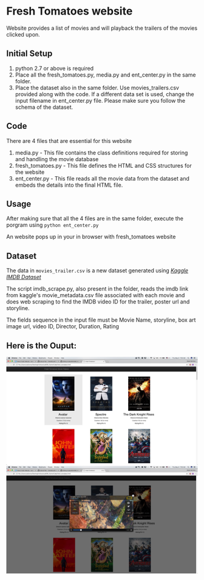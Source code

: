 # Fresh Tomatoes website
Website provides a list of movies and will playback the trailers of the movies clicked upon.

## Initial Setup
1) python 2.7 or above is required
2) Place all the fresh_tomatoes.py, media.py and ent_center.py in the same folder.
3) Place the dataset also in the same folder. Use movies_trailers.csv provided along with the code. If a different data set is used, 
   change the input filename in ent_center.py file. Please make sure you follow the schema of the dataset. 

## Code
There are 4 files that are essential for this website 
  1) media.py - This file contains the class definitions required for storing and handling the movie database
  2) fresh_tomatoes.py - This file defines the HTML and CSS structures for the website
  3) ent_center.py - This file reads all the movie data from the dataset and embeds the details into the final HTML file.
  
## Usage
After making sure that all the 4 files are in the same folder, execute the porgram using `python ent_center.py`

An website pops up in your in browser with fresh_tomatoes website

## Dataset
The data in `movies_trailer.csv` is a new dataset generated using [*Kaggle IMDB Dataset*](https://www.kaggle.com/deepmatrix/imdb-5000-movie-dataset)

The script imdb_scrape.py, also present in the folder, reads the imdb link from kaggle's movie_metadata.csv file associated with each movie and does web scraping to find the IMDB video ID for the trailer, poster url and storyline.

The fields sequence in the input file must be Movie Name, storyline, box art image url, video ID, Director, Duration, Rating
## Here is the Ouput:

![Website Idle](UI.jpg)
![Playing Trailer](Trailer.jpg)
